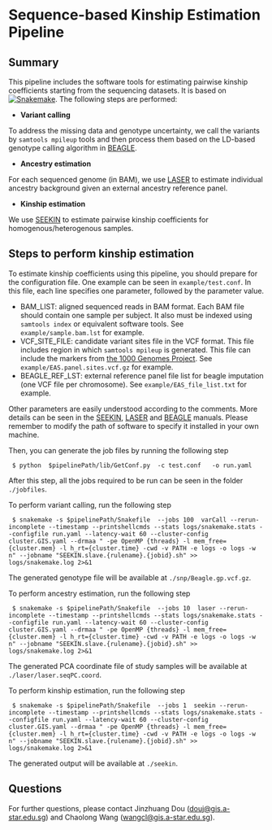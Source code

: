 Sequence-based Kinship Estimation Pipeline 
=========================================

Summary
----------------------------

This pipeline includes the software tools for estimating pairwise kinship coefficients starting from the sequencing datasets. It is based on [![Snakemake](https://img.shields.io/badge/snakemake-≥3.7.1-brightgreen.svg?style=flat-square)](http://snakemake.bitbucket.org). 
The following steps are performed:

* **Variant calling**

To address the missing data and genotype uncertainty, we call the variants by `samtools mpileup` tools and then process them based on the LD-based genotype calling algorithm in [BEAGLE](https://faculty.washington.edu/browning/beagle/beagle.html).   

* **Ancestry estimation**

For each sequenced genome (in BAM), we use [LASER](http://csg.sph.umich.edu/chaolong/LASER/) to estimate individual ancestry background given an external ancestry reference panel. 

* **Kinship estimation**

We use [SEEKIN](https://github.com/chaolongwang/SEEKIN) to estimate pairwise kinship coefficients for homogenous/heterogenous samples. 


Steps to perform kinship estimation 
----------------------------------------
To estimate kinship coefficients using this pipeline, you should prepare for the configuration file. One example can be seen in `example/test.conf`. In this file, each line specifies one parameter, followed by the parameter value. 

 * BAM_LIST: aligned sequenced reads in BAM format. Each BAM file should contain one sample per subject. It also must be indexed using `samtools index` or equivalent software tools. See `example/sample.bam.lst` for example.
 * VCF_SITE_FILE: candidate variant sites file in the VCF format. This file includes region in which `samtools mpileup` is generated. This file can include the markers from [the 1000 Genomes Project](http://www.internationalgenome.org/). See `example/EAS.panel.sites.vcf.gz` for example.
 * BEAGLE_REF_LST:  external reference panel file list for beagle imputation (one VCF file per chromosome). See `example/EAS_file_list.txt` for example.
 
Other parameters are easily understood according to the comments. More details can be seen in the [SEEKIN](https://github.com/chaolongwang/SEEKIN), [LASER](http://csg.sph.umich.edu/chaolong/LASER/) and [BEAGLE](https://faculty.washington.edu/browning/beagle/beagle.html) manuals. Please remember to modify the path of software to specify it installed in your own machine. 

Then, you can  generate the job files by running the following step
```
 $ python  $pipelinePath/lib/GetConf.py  -c test.conf   -o run.yaml
```
After this step, all the jobs required to be run can be seen in the folder `./jobfiles`.

To perform variant calling, run the following step 
```
 $ snakemake -s $pipelinePath/Snakefile  --jobs 100  varCall --rerun-incomplete --timestamp --printshellcmds --stats logs/snakemake.stats --configfile run.yaml --latency-wait 60 --cluster-config cluster.GIS.yaml --drmaa " -pe OpenMP {threads} -l mem_free={cluster.mem} -l h_rt={cluster.time} -cwd -v PATH -e logs -o logs -w n" --jobname "SEEKIN.slave.{rulename}.{jobid}.sh" >> logs/snakemake.log 2>&1
```
The generated genotype file will be available at `./snp/Beagle.gp.vcf.gz`.

To perform ancestry estimation, run the following step 
```
 $ snakemake -s $pipelinePath/Snakefile  --jobs 10  laser --rerun-incomplete --timestamp --printshellcmds --stats logs/snakemake.stats --configfile run.yaml --latency-wait 60 --cluster-config cluster.GIS.yaml --drmaa " -pe OpenMP {threads} -l mem_free={cluster.mem} -l h_rt={cluster.time} -cwd -v PATH -e logs -o logs -w n" --jobname "SEEKIN.slave.{rulename}.{jobid}.sh" >> logs/snakemake.log 2>&1
```
The generated PCA coordinate file of study samples will be available at `./laser/laser.seqPC.coord`.

To perform kinship estimation, run the following step 
```
 $ snakemake -s $pipelinePath/Snakefile  --jobs 1  seekin --rerun-incomplete --timestamp --printshellcmds --stats logs/snakemake.stats --configfile run.yaml --latency-wait 60 --cluster-config cluster.GIS.yaml --drmaa " -pe OpenMP {threads} -l mem_free={cluster.mem} -l h_rt={cluster.time} -cwd -v PATH -e logs -o logs -w n" --jobname "SEEKIN.slave.{rulename}.{jobid}.sh" >> logs/snakemake.log 2>&1
```
The generated output will be available at `./seekin`.

Questions
---------
For further questions, please contact Jinzhuang Dou (douj@gis.a-star.edu.sg) and Chaolong Wang (wangcl@gis.a-star.edu.sg).









 
